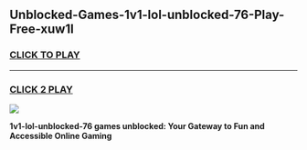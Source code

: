 
## Unblocked-Games-1v1-lol-unblocked-76-Play-Free-xuw1l
<h3>
<a href="https://premium76.site?title=1v1-lol-unblocked-76&ref=10A">CLICK TO PLAY</a></h3>
<hr>

<h3>
<a href="https://premium76.site?title=1v1-lol-unblocked-76&ref=10A">CLICK 2 PLAY</a>
  
</h3>

<a href="https://premium76.site?title=1v1-lol-unblocked-76&ref=10A"><img src="https://clearcache.store/games.png"></a>


**1v1-lol-unblocked-76 games unblocked: Your Gateway to Fun and Accessible Online Gaming**
